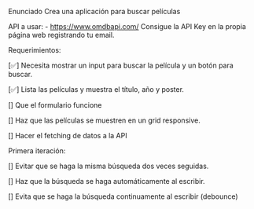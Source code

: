Enunciado
Crea una aplicación para buscar películas

API a usar: - https://www.omdbapi.com/ Consigue la API Key en la propia página web registrando tu email.

Requerimientos:

[✅] Necesita mostrar un input para buscar la película y un botón para buscar.

[✅] Lista las películas y muestra el título, año y poster.

[] Que el formulario funcione

[] Haz que las películas se muestren en un grid responsive.

[] Hacer el fetching de datos a la API

Primera iteración:

[] Evitar que se haga la misma búsqueda dos veces seguidas.

[] Haz que la búsqueda se haga automáticamente al escribir.

[] Evita que se haga la búsqueda continuamente al escribir (debounce)
